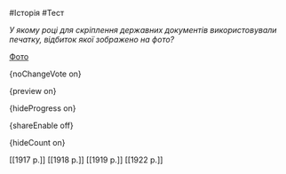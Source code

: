#Історія #Тест

*У якому році для скріплення державних документів використовували печатку, відбиток якої зображено на фото?*

[Фото](https://zno.osvita.ua//doc/images/znotest/78/7899/28.jpg)

{noChangeVote on}

{preview on}

{hideProgress on}

{shareEnable off}

{hideCount on}

[[1917 р.]]
[[1918 р.]]
[[1919 р.]]
[[1922 р.]]
